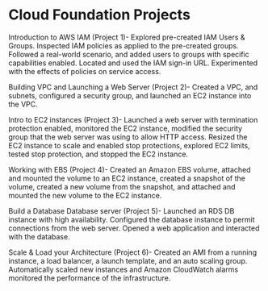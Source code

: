 # Cloud Foundation Projects

Introduction to AWS IAM (Project 1)- Explored pre-created IAM Users & Groups. Inspected IAM policies as applied to the pre-created groups. Followed a real-world scenario, and added users to groups with specific capabilities enabled. Located and used the IAM sign-in URL. Experimented with the effects of policies on service access.

Building VPC and Launching a Web Server (Project 2)- Created a VPC, and subnets, configured a security group, and launched an EC2 instance into the VPC.

Intro to EC2 instances (Project 3)- Launched a web server with termination protection enabled, monitored the EC2 instance, modified the security group that the web server was using to allow HTTP access. Resized the EC2 instance to scale and enabled stop protections, explored EC2 limits, tested stop protection, and stopped the EC2 instance. 

Working with EBS (Project 4)- Created an Amazon EBS volume, attached and mounted the volume to an EC2 instance, created a snapshot of the volume, created a new volume from the snapshot, and attached and mounted the new volume to the EC2 instance. 

Build a Database Database server (Project 5)- Launched an RDS DB instance with high availability. Configured the database instance to permit connections from the web server. Opened a web application and interacted with the database. 

Scale & Load your Architecture (Project 6)- Created an AMI from a running instance, a load balancer, a launch template, and an auto scaling group. Automatically scaled new instances and Amazon CloudWatch alarms monitored the performance of the infrastructure. 

